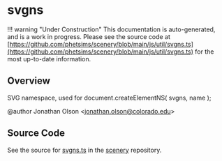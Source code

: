 # svgns

!!! warning "Under Construction"
    This documentation is auto-generated, and is a work in progress. Please see the source code at
    [https://github.com/phetsims/scenery/blob/main/js/util/svgns.ts](https://github.com/phetsims/scenery/blob/main/js/util/svgns.ts) for the most up-to-date information.

## Overview

SVG namespace, used for document.createElementNS( svgns, name );

@author Jonathan Olson &lt;jonathan.olson@colorado.edu&gt;



## Source Code

See the source for [svgns.ts](https://github.com/phetsims/scenery/blob/main/js/util/svgns.ts) in the [scenery](https://github.com/phetsims/scenery) repository.
